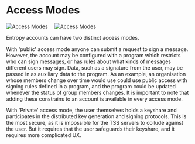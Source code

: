# Access Modes

![Access Modes](/img/public-private-permissioned-dark.svg#gh-dark-mode-only)&ensp;&ensp;
![Access Modes](/img/public-private-permissioned-light.svg#gh-light-mode-only)&ensp;&ensp;

Entropy accounts can have two distinct access modes.

With 'public' access mode anyone can submit a request to sign a message. However, the account may be configured with a program which restricts who can sign messages, or has rules about what kinds of messages different users may sign. Data, such as a signature from the user, may be passed in as auxiliary data to the program. As an example, an organisation whose members change over time would use could use public access with signing rules defined in a program, and the program could be updated whenever the status of group members changes. It is important to note that adding these constrains to an account is available in every access mode.

With 'Private' access mode, the user themselves holds a keyshare and participates in the distributed key generation and signing protocols. This is the most secure, as it is impossible for the TSS servers to collude against the user. But it requires that the user safeguards their keyshare, and it requires more complicated UX.
